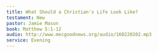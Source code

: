 ```yaml
---
title: What Should a Christian's Life Look Like?
testament: New
pastor: Jamie Mason
book: Matthew 5:1-12
audio: http://www.mecgoodnews.org/audio/160220202.mp3
service: Evening
---
```

